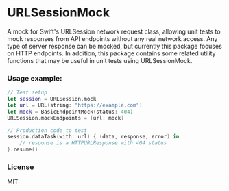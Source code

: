 # URLSessionMock

A mock for Swift's URLSession network request class, allowing unit tests to
mock responses from API endpoints without any real network access. Any type of
server response can be mocked, but currently this package focuses on HTTP
endpoints. In addition, this package contains some related utility functions
that may be useful in unit tests using URLSessionMock.

### Usage example:

```swift
// Test setup
let session = URLSession.mock
let url = URL(string: "https://example.com")
let mock = BasicEndpointMock(status: 404)
URLSession.mockEndpoints = [url: mock]

// Production code to test
session.dataTask(with: url) { (data, response, error) in
	// response is a HTTPURLResponse with 404 status
}.resume()
```

### License

MIT
